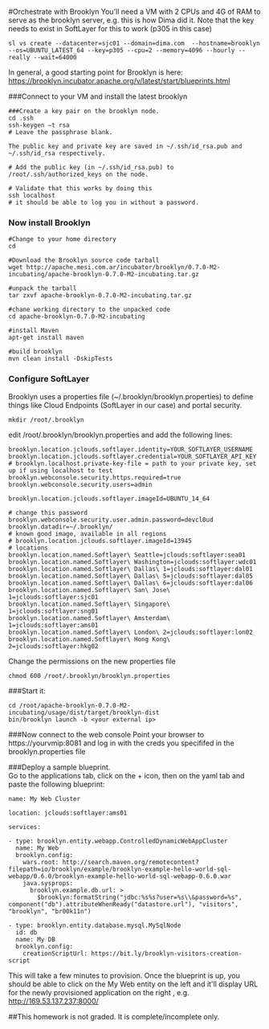 #Orchestrate with Brooklyn
You'll need a VM with 2 CPUs and 4G of RAM to serve as the brooklyn server, e.g. this is how Dima did it.  Note that the key needs to exist in SoftLayer for this to work (p305 in this case)

    sl vs create --datacenter=sjc01 --domain=dima.com  --hostname=brooklyn --os=UBUNTU_LATEST_64 --key=p305 --cpu=2 --memory=4096 --hourly --really --wait=64000


In general, a good starting point for Brooklyn is here:
https://brooklyn.incubator.apache.org/v/latest/start/blueprints.html

###Connect to your VM and install the latest brooklyn


    ###Create a key pair on the brooklyn node.
    cd .ssh  
    ssh-keygen –t rsa  
    # Leave the passphrase blank.
    
    The public key and private key are saved in ~/.ssh/id_rsa.pub and
    ~/.ssh/id_rsa respectively.
    
    # Add the public key (in ~/.ssh/id_rsa.pub) to /root/.ssh/authorized_keys on the node.

    # Validate that this works by doing this  
    ssh localhost  
    # it should be able to log you in without a password.

### Now install Brooklyn  

    #Change to your home directory
    cd
    
    #Download the Brooklyn source code tarball
    wget http://apache.mesi.com.ar/incubator/brooklyn/0.7.0-M2-incubating/apache-brooklyn-0.7.0-M2-incubating.tar.gz

    #unpack the tarball
    tar zxvf apache-brooklyn-0.7.0-M2-incubating.tar.gz  
    
    #chane working directory to the unpacked code
    cd apache-brooklyn-0.7.0-M2-incubating  
    
    #install Maven
    apt-get install maven 
    
    #build brooklyn 
    mvn clean install -DskipTests  

### Configure SoftLayer
Brooklyn uses a properties file (~/.brooklyn/brooklyn.properties) to define things like Cloud Endpoints (SoftLayer in our case) and portal security.

    mkdir /root/.brooklyn  
edit /root/.brooklyn/brooklyn.properties  and add the following lines:  

    brooklyn.location.jclouds.softlayer.identity=YOUR_SOFTLAYER_USERNAME  
    brooklyn.location.jclouds.softlayer.credential=YOUR_SOFTLAYER_API_KEY  
    # brooklyn.localhost.private-key-file = path to your private key, set up if using localhost to test  
    brooklyn.webconsole.security.https.required=true  
    brooklyn.webconsole.security.users=admin  

    brooklyn.location.jclouds.softlayer.imageId=UBUNTU_14_64

    # change this password  
    brooklyn.webconsole.security.user.admin.password=devcl0ud  
    brooklyn.datadir=~/.brooklyn/  
    # known good image, available in all regions  
    # brooklyn.location.jclouds.softlayer.imageId=13945  
    # locations  
    brooklyn.location.named.Softlayer\ Seattle=jclouds:softlayer:sea01  
    brooklyn.location.named.Softlayer\ Washington=jclouds:softlayer:wdc01  
    brooklyn.location.named.Softlayer\ Dallas\ 1=jclouds:softlayer:dal01  
    brooklyn.location.named.Softlayer\ Dallas\ 5=jclouds:softlayer:dal05  
    brooklyn.location.named.Softlayer\ Dallas\ 6=jclouds:softlayer:dal06  
    brooklyn.location.named.Softlayer\ San\ Jose\ 1=jclouds:softlayer:sjc01  
    brooklyn.location.named.Softlayer\ Singapore\ 1=jclouds:softlayer:sng01  
    brooklyn.location.named.Softlayer\ Amsterdam\ 1=jclouds:softlayer:ams01  
    brooklyn.location.named.Softlayer\ London\ 2=jclouds:softlayer:lon02  
    brooklyn.location.named.Softlayer\ Hong Kong\ 2=jclouds:softlayer:hkg02  


Change the permissions on the new properties file

    chmod 600 /root/.brooklyn/brooklyn.properties


###Start it:

    cd /root/apache-brooklyn-0.7.0-M2-incubating/usage/dist/target/brooklyn-dist
    bin/brooklyn launch -b <your external ip>


###Now connect to the web console 
Point your browser to https://yourvmip:8081 and log in with the creds you specififed in the brooklyn.properties file

###Deploy a sample blueprint.  
Go to the applications tab, click on the + icon, then on the yaml tab and paste the following blueprint:

    name: My Web Cluster

    location: jclouds:softlayer:ams01

    services:

    - type: brooklyn.entity.webapp.ControlledDynamicWebAppCluster
      name: My Web
      brooklyn.config:
        wars.root: http://search.maven.org/remotecontent?filepath=io/brooklyn/example/brooklyn-example-hello-world-sql-webapp/0.6.0/brooklyn-example-hello-world-sql-webapp-0.6.0.war
        java.sysprops:
          brooklyn.example.db.url: >
            $brooklyn:formatString("jdbc:%s%s?user=%s\\&password=%s", component("db").attributeWhenReady("datastore.url"), "visitors", "brooklyn", "br00k11n")

    - type: brooklyn.entity.database.mysql.MySqlNode
      id: db
      name: My DB
      brooklyn.config:
        creationScriptUrl: https://bit.ly/brooklyn-visitors-creation-script

This will take a few minutes to provision.  Once the blueprint is up, you should be able to click on the My Web entity on the left and it'll display URL for the newly provisioned application on the right , e.g. 
http://169.53.137.237:8000/ 

##This homework is not graded. It is complete/incomplete only.
